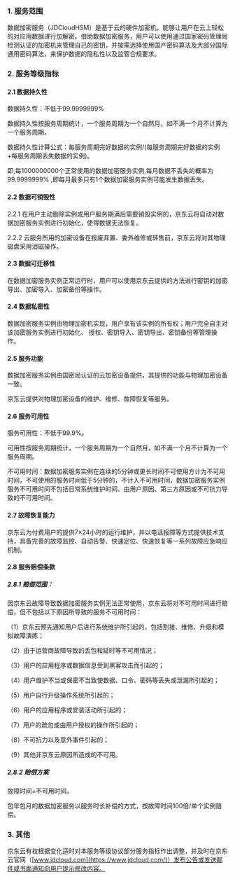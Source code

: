 ### **1. 服务范围**

 数据加密服务（JDCloudHSM）是基于云的硬件加密机，能够让用户在云上轻松的对应用数据进行加解密。借助数据加密服务，用户可以使用通过国家密码管理局检测认证的加密机来管理自己的密钥，并按需选择使用国产密码算法及大部分国际通用密码算法，来保护数据的隐私性以及监管合规要求。

### **2. 服务等级指标**

#### **2.1 数据持久性**

数据持久性：不低于99.9999999%

数据持久性按服务周期统计，一个服务周期为一个自然月，如不满一个月不计算为一个服务周期。

数据持久性计算公式：每服务周期完好数据的实例/(每服务周期完好数据的实例+每服务周期丢失数据的实例)。

即,每1000000000个正常使用的数据加密服务实例,每月数据不丢失的概率为99.9999999% ,即每月最多只有1个数据加密服务实例可能发生数据丢失。

#### **2.2 数据可销毁性**

2.2.1 在用户主动删除实例或用户服务期满后需要销毁实例的，京东云将自动对数据加密服务实例进行初始化，使得数据无法恢复。

2.2.2 云服务所用的加密设备在报废弃置、委外维修或转售前，京东云将对其物理磁盘采用消磁操作。

#### **2.3 数据可迁移性**

在数据加密服务实例正常运行时，用户可以使用京东云提供的方法进行密钥的加密导出、加密导入、加密备份等操作。

#### **2.4 数据私密性**

数据加密服务实例由物理加密机实现，用户享有该实例的所有权；用户完全自主对该加密服务实例进行初始化、 授权、密钥导入、密钥导出、密钥备份等管理操作。

#### **2.5 服务功能**

数据加密服务实例由国密局认证的云加密设备提供，其提供的功能与物理加密设备一致。

京东云提供对物理加密设备的维护、维修、故障恢复等服务。

#### **2.6 服务可用性**

服务可用性：不低于99.9%。

可用性按服务周期统计，一个服务周期为一个自然月，如不满一个月不计算为一个服务周期。

不可用时间：数据加密服务实例在连续的5分钟或更长时间不可使用方计为不可用时间，不可使用的服务时间低于5分钟的，不计入不可用时间，数据加密服务实例服务不可用时间不包括日常系统维护时间、由用户原因、第三方原因或不可抗力导致的不可用时间。

#### **2.7 故障恢复能力**

京东云为付费用户的提供7×24小时的运行维护，并以电话报障等方式提供技术支持，具备完善的故障监控、自动告警、快速定位、快速恢复等一系列故障应急响应机制。

#### **2.8 服务赔偿条款**

##### **2.8.1 赔偿范围：**

因京东云故障导致数据加密服务实例无法正常使用，京东云将对不可用时间进行赔偿，但不包括以下原因所导致的服务不可用时间：

（1）京东云预先通知用户后进行系统维护所引起的，包括割接、维修、升级和模拟故障演练；

（2）由于运营商故障导致的丢包和延时等不可用情况；

（3）用户的应用程序或数据信息受到黑客攻击而引起的；

（4）用户维护不当或保密不当致使数据、口令、密码等丢失或泄漏所引起的；

（5）用户自行升级操作系统所引起的；

（6）用户的应用程序或安装活动所引起的；

（7）用户的疏忽或由用户授权的操作所引起的；

（8）不可抗力以及意外事件引起的；

（9）其他非京东云原因所造成的不可用。

##### **2.8.2 赔偿方案**

故障时间=不可用时间。

包年包月的数据加密服务以服务时长补偿的方式，按故障时间100倍/单个实例赔偿。 

 

### **3. 其他**

京东云有权根据变化适时对本服务等级协议部分服务指标作出调整，并及时在京东云官网（[www.jdcloud.com](https://www.jdcloud.com/)）发布公告或发送邮件或书面通知向用户提示修改内容。



